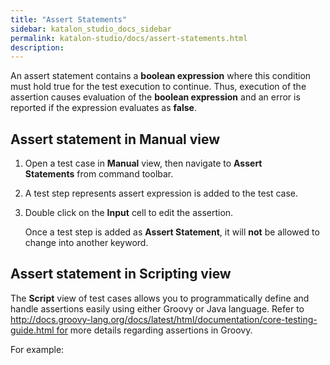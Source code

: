 ```yaml
---
title: "Assert Statements" 
sidebar: katalon_studio_docs_sidebar
permalink: katalon-studio/docs/assert-statements.html 
description: 
---
```

An assert statement contains a **boolean expression** where this condition must hold true for the test execution to continue. Thus, execution of the assertion causes evaluation of the **boolean expression** and an error is reported if the expression evaluates as **false**.

Assert statement in Manual view
-------------------------------

1.  Open a test case in **Manual** view, then navigate to **Assert Statements** from command toolbar.  
      
      
    
2.  A test step represents assert expression is added to the test case.  
      
      
    
3.  Double click on the **Input** cell to edit the assertion.  
    
    Once a test step is added as **Assert Statement**, it will **not** be allowed to change into another keyword.
    

Assert statement in Scripting view
----------------------------------

The **Script** view of test cases allows you to programmatically define and handle assertions easily using either Groovy or Java language. Refer to http://docs.groovy-lang.org/docs/latest/html/documentation/core-testing-guide.html for more details regarding assertions in Groovy.

For example: